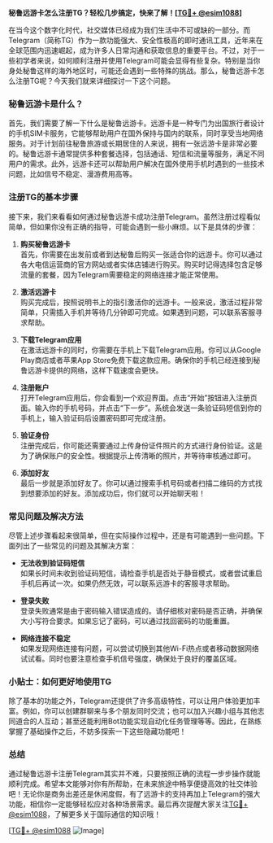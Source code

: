 **秘鲁远游卡怎么注册TG？轻松几步搞定，快来了解！[[TG💪+ @esim1088](https://t.me/s/esim1088)]**

在当今这个数字化时代，社交媒体已经成为我们生活中不可或缺的一部分。而Telegram（简称TG）作为一款功能强大、安全性极高的即时通讯工具，近年来在全球范围内迅速崛起，成为许多人日常沟通和获取信息的重要平台。不过，对于一些初学者来说，如何顺利注册并使用Telegram可能会显得有些复杂。特别是当你身处秘鲁这样的海外地区时，可能还会遇到一些特殊的挑战。那么，秘鲁远游卡怎么注册TG呢？今天我们就来详细探讨一下这个问题。

### 秘鲁远游卡是什么？

首先，我们需要了解一下什么是秘鲁远游卡。远游卡是一种专门为出国旅行者设计的手机SIM卡服务，它能够帮助用户在国外保持与国内的联系，同时享受当地网络服务。对于计划前往秘鲁旅游或长期居住的人来说，拥有一张远游卡是非常必要的。秘鲁远游卡通常提供多种套餐选择，包括通话、短信和流量等服务，满足不同用户的需求。此外，远游卡还可以帮助用户解决在国外使用手机时遇到的一些技术问题，比如信号不稳定、漫游费用高等。

### 注册TG的基本步骤

接下来，我们来看看如何通过秘鲁远游卡成功注册Telegram。虽然注册过程看似简单，但如果你没有正确的指导，可能会遇到一些小麻烦。以下是具体的步骤：

1. **购买秘鲁远游卡**  
   首先，你需要在出发前或者到达秘鲁后购买一张适合你的远游卡。你可以通过各大电信运营商的官方网站或者实体店铺进行购买。购买时记得选择包含足够流量的套餐，因为Telegram需要稳定的网络连接才能正常使用。

2. **激活远游卡**  
   购买完成后，按照说明书上的指引激活你的远游卡。一般来说，激活过程非常简单，只需插入手机并等待几分钟即可完成。如果遇到问题，可以联系客服寻求帮助。

3. **下载Telegram应用**  
   在激活远游卡的同时，你需要在手机上下载Telegram应用。你可以从Google Play商店或者苹果App Store免费下载这款应用。确保你的手机已经连接到秘鲁远游卡提供的网络，这样下载速度会更快。

4. **注册账户**  
   打开Telegram应用后，你会看到一个欢迎界面。点击“开始”按钮进入注册页面。输入你的手机号码，并点击“下一步”。系统会发送一条验证码短信到你的手机上，输入验证码后设置密码即可完成注册。

5. **验证身份**  
   注册完成后，你可能还需要通过上传身份证件照片的方式进行身份验证。这是为了确保账户的安全性。根据提示上传清晰的照片，并等待审核通过即可。

6. **添加好友**  
   最后一步就是添加好友了。你可以通过搜索手机号码或者扫描二维码的方式找到想要添加的好友。添加成功后，你们就可以开始聊天啦！

### 常见问题及解决方法

尽管上述步骤看起来很简单，但在实际操作过程中，还是有可能遇到一些问题。下面列出了一些常见的问题及其解决方案：

- **无法收到验证码短信**  
  如果长时间未收到验证码短信，请检查手机是否处于静音模式，或者尝试重启手机后再试一次。如果仍然无效，可以联系远游卡的客服寻求帮助。

- **登录失败**  
  登录失败通常是由于密码输入错误造成的。请仔细核对密码是否正确，并确保大小写符合要求。如果忘记了密码，可以通过找回密码的功能重置。

- **网络连接不稳定**  
  如果发现网络连接有问题，可以尝试切换到其他Wi-Fi热点或者移动数据网络试试看。同时也要注意检查手机信号强度，确保处于良好的覆盖区域。

### 小贴士：如何更好地使用TG

除了基本的功能之外，Telegram还提供了许多高级特性，可以让用户体验更加丰富。例如，你可以创建群聊来与多个朋友同时交流；也可以加入兴趣小组与其他志同道合的人互动；甚至还能利用Bot功能实现自动化任务管理等等。因此，在熟练掌握了基础操作之后，不妨多探索一下这些隐藏功能吧！

### 总结

通过秘鲁远游卡注册Telegram其实并不难，只要按照正确的流程一步步操作就能顺利完成。希望本文能够对你有所帮助，在未来旅途中畅享便捷高效的社交体验吧！无论你是商务出差还是休闲度假，有了远游卡的支持再加上Telegram的强大功能，相信你一定能够轻松应对各种场景需求。最后再次提醒大家关注[TG💪+ @esim1088](https://t.me/s/esim1088)，了解更多关于国际通信的知识哦！

[[TG💪+ @esim1088](https://t.me/s/esim1088) ![Image](https://i.postimg.cc/4NQfJmqS/Snipaste-2025-05-13-00-14-12.png)]